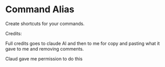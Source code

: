 # Command Alias
Create shortcuts for your commands.












Credits:

Full credits goes to claude AI and then to me for copy and pasting what it gave to me and removing comments.

Claud gave me permission to do this
